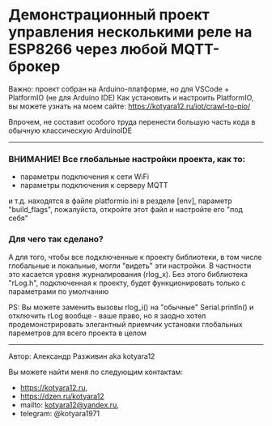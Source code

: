 # Демонстрационный проект управления несколькими реле на ESP8266 через любой MQTT-брокер

Важно: проект собран на Arduino-платформе, но для VSCode + PlatformIO (не для Arduino IDE)
Как установить и настроить PlatformIO, вы можете узнать на моем сайте: https://kotyara12.ru/iot/crawl-to-pio/

Впрочем, не составит особого труда перенести большую часть кода в обычную классическую ArduinoIDE

____
 
### ВНИМАНИЕ! Все глобальные настройки проекта, как то:
- параметры подключения к сети WiFi
- параметры подключения к серверу MQTT

и т.д. находятся в файле platformio.ini в резделе [env], параметр "build_flags", пожалуйста, откройте этот файл и настройте его "под себя"
 
### Для чего так сделано?
А для того, чтобы все подключенные к проекту библиотеки, в том числе глобальные и локальные,
могли "видеть" эти настройки. В частности это касается уровня журналирования (rlog_x).
Без этого библиотека "rLog.h", подключенная к проекту, будет функционировать только с параметрами по умолчанию

PS: Вы можете заменить вызовы rlog_i() на "обычные" Serial.println() и отключить rLog вообще - ваше право,
    но я заодно хотел продемонстрировать элегантный приемчик установки глобальных пареметров для всего проекта в целом

____
 
Автор: Александр Разживин aka kotyara12

Вы можете найти меня по следующим контактам:
- https://kotyara12.ru, 
- https://dzen.ru/kotyara12
- mailto: kotyara12@yandex.ru, 
- telegram: @kotyara1971